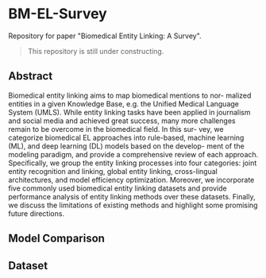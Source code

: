 # BM-EL-Survey
Repository for paper "Biomedical Entity Linking: A Survey".

> This repository is still under constructing.

## Abstract

Biomedical entity linking aims to map biomedical mentions to nor- malized entities in a given Knowledge Base, e.g. the Unified Medical Language System (UMLS). While entity linking tasks have been applied in journalism and social media and achieved great success, many more challenges remain to be overcome in the biomedical field. In this sur- vey, we categorize biomedical EL approaches into rule-based, machine learning (ML), and deep learning (DL) models based on the develop- ment of the modeling paradigm, and provide a comprehensive review of each approach. Specifically, we group the entity linking processes into four categories: joint entity recognition and linking, global entity linking, cross-lingual architectures, and model efficiency optimization. Moreover, we incorporate five commonly used biomedical entity linking datasets and provide performance analysis of entity linking methods over these datasets. Finally, we discuss the limitations of existing methods and highlight some promising future directions.

## Model Comparison


## Dataset

